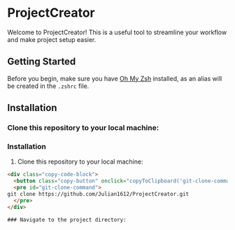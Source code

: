 # ProjectCreator

Welcome to ProjectCreator! This is a useful tool to streamline your workflow and make project setup easier.

## Getting Started

Before you begin, make sure you have [Oh My Zsh](https://ohmyz.sh/) installed, as an alias will be created in the `.zshrc` file.

## Installation

### Clone this repository to your local machine:

   ### Installation

1. Clone this repository to your local machine:

```html
<div class="copy-code-block">
  <button class="copy-button" onclick="copyToClipboard('git-clone-command')">Copy</button>
  <pre id="git-clone-command">
git clone https://github.com/Julian1612/ProjectCreator.git
  </pre>
</div>

### Navigate to the project directory:



